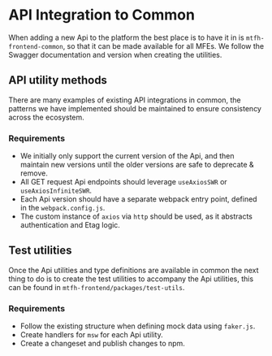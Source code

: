 # API Integration to Common

When adding a new Api to the platform the best place is to have it in is
`mtfh-frontend-common`, so that it can be made available for all MFEs. We follow the
Swagger documentation and version when creating the utilities.

## API utility methods

There are many examples of existing API integrations in common, the patterns we have
implemented should be maintained to ensure consistency across the ecosystem.

### Requirements

- We initially only support the current version of the Api, and then maintain new versions
  until the older versions are safe to deprecate & remove.
- All GET request Api endpoints should leverage `useAxiosSWR` or `useAxiosInfiniteSWR`.
- Each Api version should have a separate webpack entry point, defined in the
  `webpack.config.js`.
- The custom instance of `axios` via `http` should be used, as it abstracts authentication
  and Etag logic.

## Test utilities

Once the Api utilities and type definitions are available in common the next thing to do
is to create the test utilities to accompany the Api utilities, this can be found in
`mtfh-frontend/packages/test-utils`.

### Requirements

- Follow the existing structure when defining mock data using `faker.js`.
- Create handlers for `msw` for each Api utility.
- Create a changeset and publish changes to npm.

